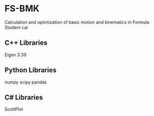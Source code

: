 # FS-BMK
Calculation and optimization of basic motion and kinematics in Formula Student car

## C++ Libraries
Eigen 3.39

## Python Libraries
numpy
scipy
pandas

## C# Libraries
ScottPlot
